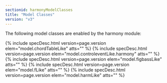 ```yaml
---
sectionid: harmonyModelClasses
title: "Model Classes"
version: "v3"
---
```




The following model classes are enabled by the harmony module:



{% include specDesc.html version=page.version elem="model.chordTableLike" atts="" %}
{% include specDesc.html version=page.version elem="model.controleventLike.harmony" atts="" %}
{% include specDesc.html version=page.version elem="model.figbassLike" atts="" %}
{% include specDesc.html version=page.version elem="model.fLike" atts="" %}
{% include specDesc.html version=page.version elem="model.harmLike" atts="" %}



